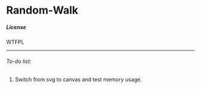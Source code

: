 Random-Walk
===========

##### License
WTFPL

***

###### To-do list:
1. Switch from svg to canvas and test memory usage.
